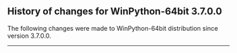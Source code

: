 ﻿## History of changes for WinPython-64bit 3.7.0.0

The following changes were made to WinPython-64bit distribution since version 3.7.0.0.

* * *
